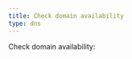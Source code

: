 ```yaml
---
title: Check domain availability
type: dns
---
```

Check domain availability:
<frdlweb-domain-check-whois ng-cloak></frdlweb-domain-check-whois>
